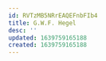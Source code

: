 ```yaml
---
id: RVTzMB5NRrEAQEFnbFIb4
title: G.W.F. Hegel
desc: ''
updated: 1639759165188
created: 1639759165188
---
```


